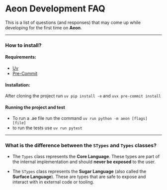 # Aeon Development FAQ

This is a list of questions (and responses) that may come up while developing for the first time on **Aeon**.

---

### How to install?

#### Requirements:

- [Uv](https://github.com/astral-sh/uv)
- [Pre-Commit](https://pre-commit.com/)

#### Installation:

After cloning the project run `uv pip install -e` and `uvx pre-commit install`

#### Running the project and test

- To run a .ae file run the command `uv run python -m aeon [flags] [file]`
- to run the tests use `uv run pytest`

---

### What is the difference between the `STypes` and `Types` classes?

- The `Types` class represents the **Core Language**. These types are part of the internal implementation and should **never be exposed** to the user.

- The `STypes` class represents the **Sugar Language** (also called the **Surface Language**). These are types that are safe to expose and interact with in external code or tooling.
